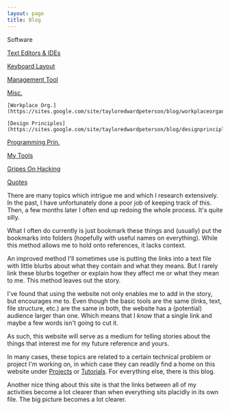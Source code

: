 ```yaml
---
layout: page
title: Blog
---
```


Software 

  [Text Editors & IDEs](https://sites.google.com/site/tayloredwardpeterson/blog/texteditorsides)

   [Keyboard Layout](https://sites.google.com/site/tayloredwardpeterson/blog/keyboardlayouts)

   [Management Tool](https://sites.google.com/site/tayloredwardpeterson/blog/projecttaskgoalhabittimemanagementtoolsearch)  

[Misc.](https://sites.google.com/site/tayloredwardpeterson/blog/misc)

    [Workplace Org.](https://sites.google.com/site/tayloredwardpeterson/blog/workplaceorganization)

    [Design Principles](https://sites.google.com/site/tayloredwardpeterson/blog/designprinciples) 

   [Programming Prin.](https://sites.google.com/site/tayloredwardpeterson/blog/programmingprinciples)

   [My Tools](https://sites.google.com/site/tayloredwardpeterson/blog/mytools)

   [Gripes On Hacking](https://sites.google.com/site/tayloredwardpeterson/blog/gripes)

   [Quotes](https://sites.google.com/site/tayloredwardpeterson/blog/quotes)

There are many topics which intrigue me and which I research extensively. In the past, I have unfortunately done a poor job of keeping track of this. Then, a few months later I often end up redoing the whole process. It's quite silly. 

What I often do currently is just bookmark these things and (usually) put the bookmarks into folders (hopefully with useful names on everything). While this method allows me to hold onto references, it lacks context. 

An improved method I'll sometimes use is putting the links into a text file with little blurbs about what they contain and what they means. But I rarely link these blurbs together or explain how they affect me or what they mean to me. This method leaves out the story. 

I've found that using the website not only enables me to add in the story, but encourages me to. Even though the basic tools are the same (links, text, file structure, etc.) are the same in both, the website has a (potential) audience larger than one. Which means that I _know_ that a single link and maybe a few words isn't going to cut it. 

As such, this website will serve as a medium for telling stories about the things that interest me for my future reference and yours. 

In many cases, these topics are related to a certain technical problem or project I'm working on, in which case they can readily find a home on this website under [Projects](https://sites.google.com/site/tayloredwardpeterson/projects) or [Tutorials](https://sites.google.com/site/tayloredwardpeterson/tutorials). For everything else, there is this blog. 

Another nice thing about this site is that the links between all of my activities become a lot clearer than when everything sits placidly in its own file. The big picture becomes a lot clearer. 
